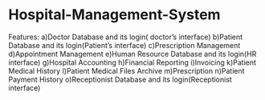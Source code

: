 # Hospital-Management-System

Features:
  a)Doctor Database and its login( doctor’s interface)
  b)Patient Database and its login(Patient’s interface)
  c)Prescription Management
  d)Appointment Management
  e)Human Resource Database and its login(HR interface)
  g)Hospital Accounting
  h)Financial Reporting
  i)Invoicing
  k)Patient Medical History
  l)Patient Medical Files Archive
  m)Prescription
  n)Patient Payment History
  o)Receptionist Database and its login(Receptionist interface)
